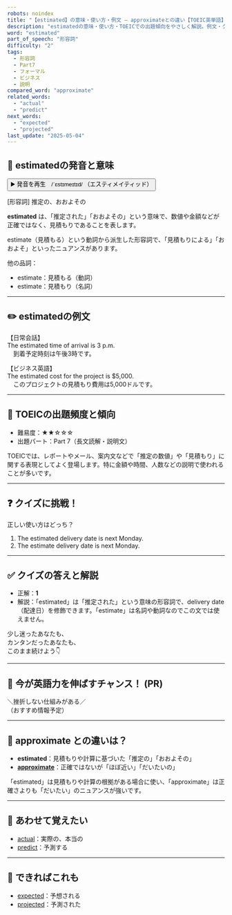 ```yaml
---
robots: noindex
title: "【estimated】の意味・使い方・例文 ― approximateとの違い【TOEIC英単語】"
description: "estimatedの意味・使い方・TOEICでの出題傾向をやさしく解説。例文・クイズ付きでapproximateとの違いもわかりやすく学べます。"
word: "estimated"
part_of_speech: "形容詞"
difficulty: "2"
tags:
  - 形容詞
  - Part7
  - フォーマル
  - ビジネス
  - 説明
compared_word: "approximate"
related_words:
  - "actual"
  - "predict"
next_words:
  - "expected"
  - "projected"
last_update: "2025-05-04"
---
```


## 🔰 estimatedの発音と意味

<button class="play-audio" onclick="playTTS('estimated')">
  <span class="play-audio-main">
    ▶️ 発音を再生　/ˈɛstɪmeɪtɪd/
  </span>
  <span class="play-audio-sub">
    （エスティメイティッド）
  </span>
</button>

[形容詞] 推定の、おおよその

**estimated** は、「推定された」「おおよその」という意味で、数値や金額などが正確ではなく、見積もりであることを表します。

estimate（見積もる）という動詞から派生した形容詞で、「見積もりによる」「おおよそ」といったニュアンスがあります。

他の品詞：  
- estimate：見積もる（動詞）
- estimate：見積もり（名詞）

---

## ✏️ estimatedの例文

【日常会話】  
The estimated time of arrival is 3 p.m.  
　到着予定時刻は午後3時です。

【ビジネス英語】  
The estimated cost for the project is $5,000.  
　このプロジェクトの見積もり費用は5,000ドルです。

---

## 🎯 TOEICの出題頻度と傾向

- 難易度：★★☆☆☆
- 出題パート：Part 7（長文読解・説明文）

TOEICでは、レポートやメール、案内文などで「推定の数値」や「見積もり」に関する表現としてよく登場します。特に金額や時間、人数などの説明で使われることが多いです。

---

## ❓ クイズに挑戦！

正しい使い方はどっち？

1. The estimated delivery date is next Monday.  
2. The estimate delivery date is next Monday.

---

## ✅ クイズの答えと解説

- 正解：**1**
- 解説：「estimated」は「推定された」という意味の形容詞で、delivery date（配達日）を修飾できます。「estimate」は名詞や動詞なのでこの文では使えません。

少し迷ったあなたも、  
カンタンだったあなたも、  
このまま続けよう👇️

---

## 🚀 今が英語力を伸ばすチャンス！ (PR)

<div class="info-center">
＼挫折しない仕組みがある／<br>  
（おすすめ情報予定）
</div>

---

## 🤔  approximate との違いは？

- **estimated**：見積もりや計算に基づいた「推定の」「おおよその」
- **[approximate](/word/approximate)**：正確ではないが「ほぼ近い」「だいたいの」

「estimated」は見積もりや計算の根拠がある場合に使い、「approximate」は正確さよりも「だいたい」のニュアンスが強いです。

---

## 🧩 あわせて覚えたい

- [actual](/word/actual)：実際の、本当の
- [predict](/word/predict)：予測する

---

## 📖 できればこれも

- [expected](/word/expected)：予想される
- [projected](/word/projected)：予測された

<!-- cvid: aid00_bid35 -->
